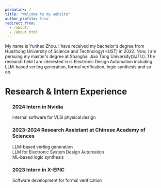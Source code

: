 ```yaml
---
permalink: /
title: "Welcome to my website"
author_profile: true
redirect_from: 
  - /about/
  - /about.html
---
```


My name is Yunhao Zhou. I have received my bachelor's degree from Huazhong University of Science and Technology(HUST) in 2022. Now, I am persuing my master's degree at Shanghai Jiao Tong University(SJTU). The research field I am interested in is Electronic Design Automation including LLM-based verilog generation, formal verification, logic synthesis and so on.

Research & Intern Experience
======
<ul>
  <il><h3>2024 Intern in Nvidia</h3>
    Internal software for VLSI physical design
  </il>
  <il><h3>2023-2024 Research Assistant at Chinese Academy of Sciences</h3>
    LLM-based verilog generation<br>
    LLM for Electronic System Design Automation<br>
    ML-based logic synthesis<br>
  </il>
  <il><h3>2023 Intern in X-EPIC</h3>
    Software development for formal verification
  </il>
  
</ul>

